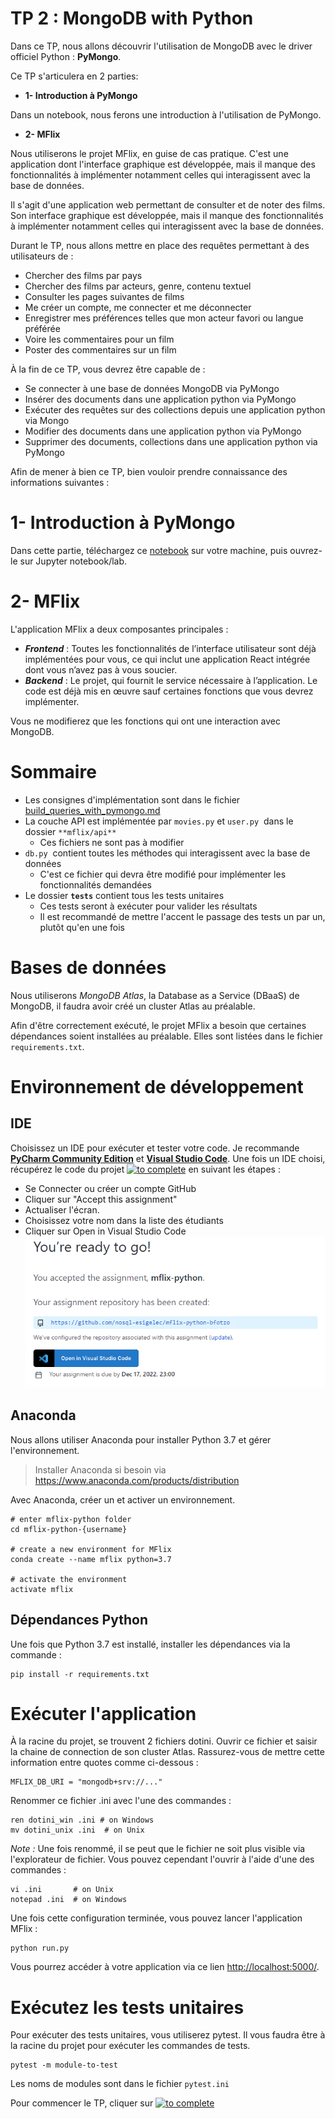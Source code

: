 # TP 2 : MongoDB with Python

Dans ce TP, nous allons découvrir l'utilisation de MongoDB avec le driver officiel Python : **PyMongo**.

Ce TP s'articulera en 2 parties:
- **1- Introduction à PyMongo** 

Dans un notebook, nous ferons une introduction à l'utilisation de PyMongo.
- **2- MFlix**

Nous utiliserons le projet MFlix, en guise de cas pratique. C'est une application dont l'interface graphique est développée, mais il manque des fonctionnalités à implémenter notamment celles qui interagissent avec la base de données. 
 
Il s'agit d'une application web permettant de consulter et de noter des films.
Son interface graphique est développée, mais il manque des fonctionnalités à implémenter notamment celles qui interagissent avec la base de données. 

Durant le TP, nous allons mettre en place des requêtes permettant à des utilisateurs de :

- Chercher des films par pays 
- Chercher des films par acteurs, genre, contenu textuel
- Consulter les pages suivantes de films 
- Me créer un compte, me connecter et me déconnecter 
- Enregistrer mes préférences telles que mon acteur favori ou langue préférée 
- Voire les commentaires pour un film 
- Poster des commentaires sur un film 

À la fin de ce TP, vous devrez être capable de :

- Se connecter à une base de données MongoDB via PyMongo
- Insérer des documents dans une application python via PyMongo
- Exécuter des requêtes sur des collections depuis une application python via Mongo
- Modifier des documents dans une application python via PyMongo
- Supprimer des documents, collections dans une application python via PyMongo

Afin de mener à bien ce TP, bien vouloir prendre connaissance des informations suivantes :

# 1- Introduction à PyMongo

Dans cette partie, téléchargez ce [notebook](getting_started_with_pymongo.ipynb) sur votre machine, puis ouvrez-le sur Jupyter notebook/lab.
# 2- MFlix 

L'application MFlix a deux composantes principales :

-   **_Frontend_** : Toutes les fonctionnalités de l’interface utilisateur sont déjà implémentées pour vous, ce qui inclut une application React intégrée dont vous n’avez pas à vous soucier.
-   **_Backend_** : Le projet, qui fournit le service nécessaire à l’application. Le code est déjà mis en œuvre sauf certaines fonctions que vous devrez implémenter.

Vous ne modifierez que les fonctions qui ont une interaction avec MongoDB.
# Sommaire

-   Les consignes d'implémentation sont dans le fichier [build_queries_with_pymongo.md](build_queries_with_pymongo.md)
-   La couche API est implémentée par `movies.py` et `user.py`  dans le dossier ``**mflix/api**`` 
    -   Ces fichiers ne sont pas à modifier
-   `db.py`  contient toutes les méthodes qui interagissent avec la base de données
    -   C'est ce fichier qui devra être modifié pour implémenter les fonctionnalités demandées
-   Le dossier **``tests``** contient tous les tests unitaires
    - Ces tests seront à exécuter pour valider les résultats
    - Il est recommandé de mettre l'accent le passage des tests un par un, plutôt qu'en une fois 
# Bases de données

Nous utiliserons _MongoDB Atlas_, la Database as a Service (DBaaS) de MongoDB, il faudra avoir créé un cluster Atlas au préalable. 

Afin d'être correctement exécuté, le projet MFlix a besoin que certaines dépendances soient installées au préalable. Elles sont listées dans le fichier `requirements.txt`.

# Environnement de développement 

## IDE
Choisissez un IDE pour exécuter et tester votre code. Je recommande **[PyCharm Community Edition](https://www.jetbrains.com/pycharm/download/)** et **[Visual Studio Code](https://code.visualstudio.com/)**.
Une fois un IDE choisi, récupérez le code du projet [![to complete](https://img.shields.io/badge/MFLIX!-2ea44f)](https://classroom.github.com/a/OMzGRSF0) en suivant les étapes :
- Se Connecter ou créer un compte GitHub 
- Cliquer sur "Accept this assignment"
- Actualiser l'écran. 
- Choisissez votre nom dans la liste des étudiants
- Cliquer sur Open in Visual Studio Code
![img.png](../data/images/classroom-assignment.png)

## Anaconda
Nous allons utiliser Anaconda pour installer Python 3.7 et gérer l'environnement.
> Installer Anaconda si besoin via https://www.anaconda.com/products/distribution

Avec Anaconda, créer un et activer un environnement. 

```shell
# enter mflix-python folder
cd mflix-python-{username}

# create a new environment for MFlix
conda create --name mflix python=3.7

# activate the environment
activate mflix
```

## Dépendances Python

Une fois que Python 3.7 est installé, installer les dépendances via la commande :
```
pip install -r requirements.txt
```

# Exécuter l'application

À la racine du projet, se trouvent 2 fichiers dotini.
Ouvrir ce fichier et saisir la chaine de connection de son cluster Atlas.
Rassurez-vous de mettre cette information entre quotes comme ci-dessous :

```
MFLIX_DB_URI = "mongodb+srv://..."
```

Renommer ce fichier .ini avec l'une des commandes :  

```
ren dotini_win .ini # on Windows
mv dotini_unix .ini  # on Unix
```

_Note :_ Une fois renommé, il se peut que le fichier ne soit plus visible via l'explorateur de fichier.
Vous pouvez cependant l'ouvrir à l'aide d'une des commandes :
```
vi .ini       # on Unix
notepad .ini  # on Windows
```

Une fois cette configuration terminée, vous pouvez lancer l'application MFlix :  

```
python run.py
```

Vous pourrez accéder à votre application via ce lien [http://localhost:5000/](http://localhost:5000/).

# Exécutez les tests unitaires

Pour exécuter des tests unitaires, vous utiliserez pytest. Il vous faudra être à la racine du projet pour exécuter les commandes de tests.

```
pytest -m module-to-test
```

Les noms de modules sont dans le fichier `pytest.ini`

Pour commencer le TP, cliquer sur [![to complete](https://img.shields.io/badge/LET'S_CODE!-2ea44f)](build_queries_with_pymongo.md)


